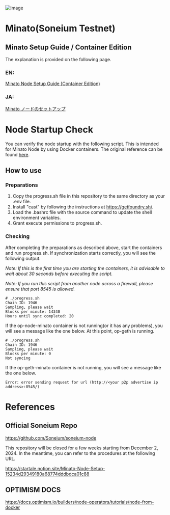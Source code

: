 ![image](https://github.com/user-attachments/assets/5a686a89-34ea-474e-993e-cd81edba5304)

# Minato(Soneium Testnet)

## Minato Setup Guide / Container Edition
The explanation is provided on the following page.

### EN:
[Minato Node Setup Guide (Container Edition)](https://medium.com/@cctksarah/minato-node-setup-guide-container-edition-a4803e3a377a)

### JA:

[Minato ノードのセットアップ](https://note.com/tksarahweb3/n/n97bfc88271b7)


# Node Startup Check
You can verify the node startup with the following script.
This is intended for Minato Node by using Docker containers.
The original reference can be found [here](https://github.com/smartcontracts/simple-optimism-node#operating-the-node).

## How to use

### Preparations

1. Copy the progress.sh file in this repository to the same directory as your .env file.
2. Install "cast" by following the instructions at https://getfoundry.sh/.
3. Load the .bashrc file with the source command to update the shell environment variables.
4. Grant execute permissions to progress.sh.

### Checking

After completing the preparations as described above, start the containers and run progress.sh.
If synchronization starts correctly, you will see the following output.

_Note: If this is the first time you are starting the containers, it is advisable to wait about 30 seconds before executing the script._

_Note: If you run this script from another node across a firewall, please ensure that port 8545 is allowed._

```
# ./progress.sh
Chain ID: 1946
Sampling, please wait
Blocks per minute: 14340
Hours until sync completed: 20
```

If the op-node-minato container is not running(or it has any problems), you will see a message like the one below.
At this point, op-geth is running.

```
# ./progress.sh
Chain ID: 1946
Sampling, please wait
Blocks per minute: 0
Not syncing
```

If the op-geth-minato container is not running, you will see a message like the one below.

```
Error: error sending request for url (http://<your p2p advertise ip address>:8545/)
```

# References
## Official Soneium Repo
https://github.com/Soneium/soneium-node

This repository will be closed for a few weeks starting from December 2, 2024. In the meantime, you can refer to the procedures at the following URL.

https://startale.notion.site/Minato-Node-Setup-15234d29349180a68774dddbdca01c88
## OPTIMISM DOCS
https://docs.optimism.io/builders/node-operators/tutorials/node-from-docker
